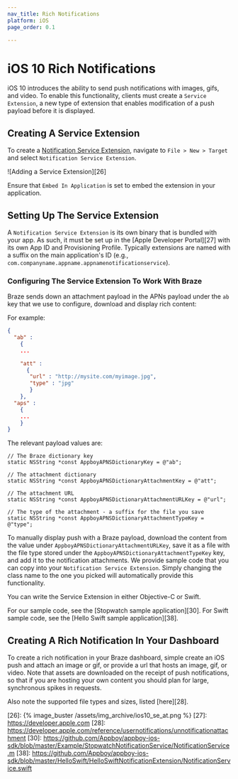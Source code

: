 ```yaml
---
nav_title: Rich Notifications
platform: iOS
page_order: 0.1

---
```


# iOS 10 Rich Notifications

iOS 10 introduces the ability to send push notifications with images, gifs, and video. To enable this functionality, clients must create a `Service Extension`, a new type of extension that enables modification of a push payload before it is displayed.

## Creating A Service Extension
To create a [Notification Service Extension][23], navigate to `File > New > Target` and select `Notification Service Extension`.

![Adding a Service Extension][26]

Ensure that `Embed In Application` is set to embed the extension in your application.

## Setting Up The Service Extension
A `Notification Service Extension` is its own binary that is bundled with your app. As such, it must be set up in the [Apple Developer Portal][27] with its own App ID and Provisioning Profile. Typically extensions are named with a suffix on the main application's ID (e.g., `com.companyname.appname.appnamenotificationservice`).

### Configuring The Service Extension To Work With Braze
Braze sends down an attachment payload in the APNs payload under the `ab` key that we use to configure, download and display rich content:

For example:

```json
{
  "ab" :
    {
    ...

    "att" :
      {
       "url" : "http://mysite.com/myimage.jpg",
       "type" : "jpg"
       }
    },
  "aps" :
    {
    ...
    }
}
```

The relevant payload values are:

```objc
// The Braze dictionary key
static NSString *const AppboyAPNSDictionaryKey = @"ab";

// The attachment dictionary
static NSString *const AppboyAPNSDictionaryAttachmentKey = @"att";

// The attachment URL
static NSString *const AppboyAPNSDictionaryAttachmentURLKey = @"url";

// The type of the attachment - a suffix for the file you save
static NSString *const AppboyAPNSDictionaryAttachmentTypeKey = @"type";
```

To manually display push with a Braze payload, download the content from the value under `AppboyAPNSDictionaryAttachmentURLKey`, save it as a file with the file type stored under the `AppboyAPNSDictionaryAttachmentTypeKey` key, and add it to the notification attachments.
We provide sample code that you can copy into your `Notification Service Extension`. Simply changing the class name to the one you picked will automatically provide this functionality.

You can write the Service Extension in either Objective-C or Swift.

For our sample code, see the [Stopwatch sample application][30]. For Swift sample code, see the [Hello Swift sample application][38].

## Creating A Rich Notification In Your Dashboard

To create a rich notification in your Braze dashboard, simple create an iOS push and attach an image or gif, or provide a url that hosts an image, gif, or video.  Note that assets are downloaded on the receipt of push notifications, so that if you are hosting your own content you should plan for large, synchronous spikes in requests.

Also note the supported file types and sizes, listed [here][28].


[23]: https://developer.apple.com/reference/usernotifications/unnotificationserviceextension
[26]: {% image_buster /assets/img_archive/ios10_se_at.png %}
[27]: https://developer.apple.com
[28]: https://developer.apple.com/reference/usernotifications/unnotificationattachment
[30]: https://github.com/Appboy/appboy-ios-sdk/blob/master/Example/StopwatchNotificationService/NotificationService.m
[38]: https://github.com/Appboy/appboy-ios-sdk/blob/master/HelloSwift/HelloSwiftNotificationExtension/NotificationService.swift
